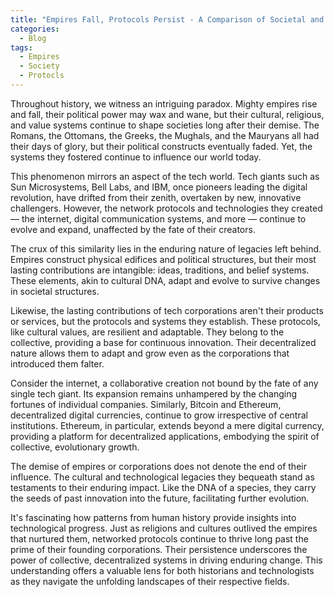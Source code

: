 ```yaml
---
title: "Empires Fall, Protocols Persist - A Comparison of Societal and Technological Evolution"
categories:
  - Blog
tags:
  - Empires
  - Society
  - Protocls
---
```


Throughout history, we witness an intriguing paradox. Mighty empires rise and fall, their political power may wax and wane, but their cultural, religious, and value systems continue to shape societies long after their demise. The Romans, the Ottomans, the Greeks, the Mughals, and the Mauryans all had their days of glory, but their political constructs eventually faded. Yet, the systems they fostered continue to influence our world today.

This phenomenon mirrors an aspect of the tech world. Tech giants such as Sun Microsystems, Bell Labs, and IBM, once pioneers leading the digital revolution, have drifted from their zenith, overtaken by new, innovative challengers. However, the network protocols and technologies they created — the internet, digital communication systems, and more — continue to evolve and expand, unaffected by the fate of their creators.

The crux of this similarity lies in the enduring nature of legacies left behind. Empires construct physical edifices and political structures, but their most lasting contributions are intangible: ideas, traditions, and belief systems. These elements, akin to cultural DNA, adapt and evolve to survive changes in societal structures.

Likewise, the lasting contributions of tech corporations aren't their products or services, but the protocols and systems they establish. These protocols, like cultural values, are resilient and adaptable. They belong to the collective, providing a base for continuous innovation. Their decentralized nature allows them to adapt and grow even as the corporations that introduced them falter.

Consider the internet, a collaborative creation not bound by the fate of any single tech giant. Its expansion remains unhampered by the changing fortunes of individual companies. Similarly, Bitcoin and Ethereum, decentralized digital currencies, continue to grow irrespective of central institutions. Ethereum, in particular, extends beyond a mere digital currency, providing a platform for decentralized applications, embodying the spirit of collective, evolutionary growth.

The demise of empires or corporations does not denote the end of their influence. The cultural and technological legacies they bequeath stand as testaments to their enduring impact. Like the DNA of a species, they carry the seeds of past innovation into the future, facilitating further evolution.

It's fascinating how patterns from human history provide insights into technological progress. Just as religions and cultures outlived the empires that nurtured them, networked protocols continue to thrive long past the prime of their founding corporations. Their persistence underscores the power of collective, decentralized systems in driving enduring change. This understanding offers a valuable lens for both historians and technologists as they navigate the unfolding landscapes of their respective fields.
